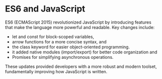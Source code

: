 # ES6 and JavaScript
ES6 (ECMAScript 2015) revolutionized JavaScript by introducing features that make the language more powerful and readable. Key changes include:

- let and const for block-scoped variables, 
- arrow functions for a more concise syntax, and 
- the class keyword for easier object-oriented programming. 
- it added native modules (import/export) for better code organization and 
- Promises for simplifying asynchronous operations. 

These updates provided developers with a more robust and modern toolset, fundamentally improving how JavaScript is written.